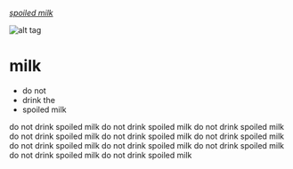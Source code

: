 [*spoiled milk*](https://en.wikipedia.org/wiki/Soured_milk)

![alt tag](https://upload.wikimedia.org/wikipedia/commons/thumb/a/a6/Latte_025.jpg/200px-Latte_025.jpg)
<h1> milk </h1>
  
  * do not
  * drink the 
  * spoiled milk
  
  <p> do not drink spoiled milk do not drink spoiled milk do not drink spoiled milk do not drink spoiled milk do not drink spoiled milk do not drink spoiled milk do not drink spoiled milk do not drink spoiled milk do not drink spoiled milk do not drink spoiled milk do not drink spoiled milk </p>
   
